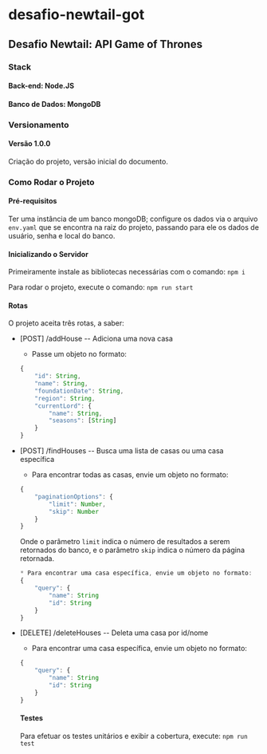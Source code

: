 # desafio-newtail-got

## Desafio Newtail: API Game of Thrones

### Stack

#### Back-end: Node.JS

#### Banco de Dados: MongoDB

### Versionamento

#### Versão 1.0.0
Criação do projeto, versão inicial do documento.

### Como Rodar o Projeto

#### Pré-requisitos
Ter uma instância de um banco mongoDB; configure os dados via o arquivo `env.yaml` que se encontra na raiz do projeto, passando para ele os dados de usuário, senha e local do banco.

#### Inicializando o Servidor
Primeiramente instale as bibliotecas necessárias com o comando:
`npm i`

Para rodar o projeto, execute o comando:
`npm run start`

#### Rotas
O projeto aceita três rotas, a saber:
* [POST] /addHouse -- Adiciona uma nova casa
    * Passe um objeto no formato:
    ``` javascript
    {
        "id": String, 
        "name": String,
        "foundationDate": String,
        "region": String,
        "currentLord": {
            "name": String,
            "seasons": [String]
        } 
    }
    ```

* [POST] /findHouses -- Busca uma lista de casas ou uma casa específica
    * Para encontrar todas as casas, envie um objeto no formato:
    ``` javascript
    {
        "paginationOptions": {
            "limit": Number,
            "skip": Number
        }
    }
    ```
    Onde o parâmetro `limit` indica o número de resultados a serem retornados do banco, e o parâmetro `skip` indica o número da página retornada.
    ``` javascript
    * Para encontrar uma casa específica, envie um objeto no formato:
    {
        "query": {
            "name": String
            "id": String
        }
    }
    ```

* [DELETE] /deleteHouses -- Deleta uma casa por id/nome
    * Para encontrar uma casa específica, envie um objeto no formato:
    ``` javascript
    {
        "query": {
            "name": String
            "id": String
        }
    }
    ```

    #### Testes
    Para efetuar os testes unitários e exibir a cobertura, execute:
    `npm run test`